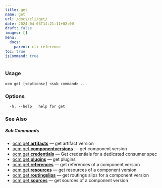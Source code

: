 ```yaml
---
title: get
name: get
url: /docs/cli/get/
date: 2024-04-03T14:21:11+02:00
draft: false
images: []
menu:
  docs:
    parent: cli-reference
toc: true
isCommand: true
---
```

### Usage

```
ocm get [<options>] <sub command> ...
```

### Options

```
  -h, --help   help for get
```

### See Also



##### Sub Commands

* [ocm get <b>artifacts</b>](/docs/cli/get/artifacts)	 &mdash; get artifact version
* [ocm get <b>componentversions</b>](/docs/cli/get/componentversions)	 &mdash; get component version
* [ocm get <b>credentials</b>](/docs/cli/get/credentials)	 &mdash; Get credentials for a dedicated consumer spec
* [ocm get <b>plugins</b>](/docs/cli/get/plugins)	 &mdash; get plugins
* [ocm get <b>references</b>](/docs/cli/get/references)	 &mdash; get references of a component version
* [ocm get <b>resources</b>](/docs/cli/get/resources)	 &mdash; get resources of a component version
* [ocm get <b>routingslips</b>](/docs/cli/get/routingslips)	 &mdash; get routings slips for a component version
* [ocm get <b>sources</b>](/docs/cli/get/sources)	 &mdash; get sources of a component version

